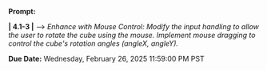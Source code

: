 **Prompt:**

**| 4.1-3 |** --> _Enhance with Mouse Control: Modify the input handling to allow the user to rotate the cube using the mouse. Implement mouse dragging to control the cube's rotation angles (angleX, angleY)._

**Due Date:** Wednesday, February 26, 2025 11:59:00 PM PST
